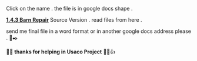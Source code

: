 Click on the name .
the file is in google docs shape .

  **[1.4.3 Barn Repair](https://docs.google.com/document/d/1Oc8u17YL-gq8CNGIRCiD3cbfkZejPzgwUNJFeZLcEuQ/edit?usp=sharing
)** Source Version .
read files from here .

 send me final file in a word format or in another google docs address please . :page_facing_up::black_nib:
 
 :cherry_blossom::tulip: **thanks for helping in Usaco Project** :tulip::cherry_blossom::+1:
